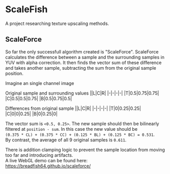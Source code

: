 # ScaleFish
A project researching texture upscaling methods.

## ScaleForce
So far the only successfull algorithm created is "ScaleForce". ScaleForce calculates the difference between a sample and the surrounding samples in YUV with alpha correction. It then finds the vector sum of these difference and takes another sample, subtracting the sum from the original sample position.

Imagine an single channel image

Original sample and surrounding values
||L|C|R|
|-|-|-|-|
|T|0.5|0.75|0.75|
|C|0.5|0.5|0.75|
|B|0.5|0.75|0.5|

Differences from original sample
||L|C|R|
|-|-|-|-|
|T|0|0.25|0.25|
|C|0|0|0.25|
|B|0|0.25|0|

The vector sum is `<0.5, 0.25>`. The new sample should then be bilinearly filtered at `position - sum`.
In this case the new value should be  
`(0.375 * CL) + (0.375 * CC) + (0.125 * BL) + (0.125 * BC) = 0.531`.  
By contrast, the average of all 9 original samples is `0.611`.

There is addition clamping logic to prevent the sample location from moving too far and introducing artifacts.  
A live WebGL demo can be found here: https://breadfish64.github.io/scaleforce/
